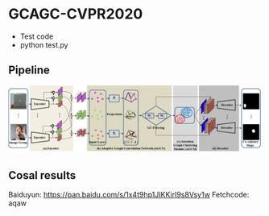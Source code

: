 # GCAGC-CVPR2020
* Test code
* python test.py
## Pipeline
![pipeline](https://github.com/ltp1995/GCAGC-CVPR2020/blob/master/maps/pipeline.png)
## Cosal results
Baiduyun: https://pan.baidu.com/s/1x4t9hp1JIKKirI9s8Vsy1w Fetchcode: aqaw

